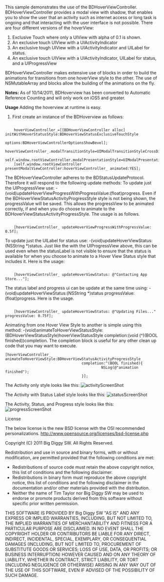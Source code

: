 This sample demonstrates the use of the BDHoverViewController.  BDHoverViewController provides a modal view with shadow, that enables you to show the user that an activity such as internet access or long task is ongoing and that interacting with the user interface is not possible.  There are four different versions of the hoverView:

1.  Exclusive Touch where only a UIView with alpha of 0.1 is shown.
2.  An exclusive touch UIView with a UIActivityIndicator
3.  An exclusive tough UIView with a UIActivityIndicator and UILabel for status.
4.  An exclusive touch UIView with a UIActivityIndicator, UILabel for status, and a UIProgressView

BDHoverViewController makes extensive use of blocks in order to build the animations for transitions from one hoverView style to the other.  The use of NSMutableArray and blocks allow the building of the animations on the fly.

**Notes:**  As of 10/14/2011, BDHoverview has been converted to Automatic Reference Counting and will only work on iOS5 and greater.

**Usage**
Adding the hoverview at runtime is easy.
1.  First create an instance of the BDHoverview as follows:
<pre><code>
    hoverViewController_=[[BDHoverViewController alloc] initWithHoverStatusStyle:BDHoverViewStatusExclusiveTouchStyle
                                                                         options:BDHoverViewControllerOptionsShowBevel];
    hoverViewController_.modalTransitionStyle=UIModalTransitionStyleCrossDissolve;
    self.window.rootViewController.modalPresentationStyle=UIModalPresentationCurrentContext;
    [self.window.rootViewController presentModalViewController:hoverViewController_ animated:YES]; 
</code></pre>

The BDHoverViewController adheres to the BDStatusUpdateProtocol.  Therefore it will respond to the following update methods:
To update just the UIProgressView use: -(void)updateHoverViewProgressWithProgressValue:(float)progress.  Even if the BDHoverViewStatusActivityProgressStyle style is not being shown, the progressValue will be saved.  This allows the progressView to be animated correctly, if and when you do choose to animate to the BDHoverViewStatusActivityProgressStyle.  The usage is as follows.
<pre><code>
    [hoverViewController_ updateHoverViewProgressWithProgressValue: 0.5f];
</code></pre>

To update just the UILabel for status use: -(void)updateHoverViewStatus:(NSString *)status.  Just like the with the UIProgressView above, this can be used even when the statusLabel is not visible to ensure that the status is available for when you choose to animate to a Hover View Status style that includes it.  Here is the usage:
<pre><code>
    [hoverViewController_ updateHoverViewStatus: @"Contacting App Store..."];
</code></pre>

The status label and progress ui can be update at the same time using: -(void)updateHoverViewStatus:(NSString *)status progressValue:(float)progress.  Here is the usage.
<pre><code>
    [hoverViewController_ updateHoverViewStatus: @"Updating Files..." progressValue: 0.75f];
</code></pre>

Animating from one Hover View Style to another is simple using this method:  -(void)animateToHoverViewStatusStyle:(BDHoverViewStatusStyle)hoverViewStatusStyle completion:(void (^)(BOOL finished))completion.  The completion block is useful for any other clean up code that you may want to execute.
<pre><code>[hoverViewController_ animateToHoverViewStyle:BDHoverViewStatusActivityProgressStyle
                                   completion:^(BOOL finished){
                                            NSLog(@"animation finished");
                                   }];</code></pre>

The Activity only style looks like this:
![activityScreenShot](https://github.com/toolmanGitHub/BDHoverViewController/raw/master/activityScreenShot.png)

The Activity with Status Label style looks like this:
![statusScreenShot](https://github.com/toolmanGitHub/BDHoverViewController/raw/master/statusScreenShot.png)

The Activity, Status, and Progress style looks like this:
![progressScreenShot](https://github.com/toolmanGitHub/BDHoverViewController/raw/master/progressScreenShot.png)

License

The below license is the new BSD license with the OSI recommended personalizations.
 <http://www.opensource.org/licenses/bsd-license.php>
 
 Copyright (C) 2011 Big Diggy SW. All Rights Reserved.
 
 Redistribution and use in source and binary forms, with or without  modification, are permitted provided that the following conditions are met:
 
 * Redistributions of source code must retain the above copyright notice,  this list of conditions and the following disclaimer.
 * Redistributions in binary form must reproduce the above copyright notice, this list of conditions and the following disclaimer in the documentation and/or other materials provided with the distribution.
 * Neither the name of Tim Taylor nor Big Diggy SW may be used to endorse or promote products derived from this software without specific prior written permission.
 
THIS SOFTWARE IS PROVIDED BY Big Diggy SW "AS IS" AND ANY EXPRESS OR IMPLIED WARRANTIES, INCLUDING, BUT NOT LIMITED TO, THE IMPLIED WARRANTIES OF MERCHANTABILITY AND FITNESS FOR A PARTICULAR PURPOSE ARE DISCLAIMED. IN NO EVENT SHALL THE COPYRIGHT HOLDER OR CONTRIBUTORS BE LIABLE FOR ANY DIRECT, INDIRECT, INCIDENTAL, SPECIAL, EXEMPLARY, OR CONSEQUENTIAL DAMAGES (INCLUDING, BUT NOT LIMITED TO, PROCUREMENT OF SUBSTITUTE GOODS OR SERVICES; LOSS OF USE, DATA, OR PROFITS; OR BUSINESS INTERRUPTION) HOWEVER CAUSED AND ON ANY THEORY OF LIABILITY, WHETHER IN CONTRACT, STRICT LIABILITY, OR TORT (INCLUDING  NEGLIGENCE OR OTHERWISE) ARISING IN ANY WAY OUT OF THE USE OF THIS SOFTWARE, EVEN IF ADVISED OF THE POSSIBILITY OF SUCH DAMAGE.
